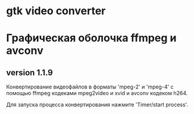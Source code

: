 # gtk video converter
# Графическая оболочка ffmpeg и avconv
## version 1.1.9

  Конвертирование видеофайлов в форматы 'mpeg-2' и 'mpeg-4' 
с помощью ffmpeg кодеками mpeg2video и xvid и avconv кодеком h264.


   Для запуска процесса конвертирования нажмите 'Timer/start process'.
